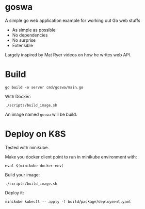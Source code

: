 # goswa

A simple go web application example for working out Go web stuffs

* As simple as possible
* No dependencies
* No surprise
* Extensible


Largely inspired by Mat Ryer videos on how he writes web API.

# Build


```shell
go build -o server cmd/goswa/main.go
```

With Docker:

```shell
./scripts/build_image.sh
```
An image named `goswa` will be build.

# Deploy on K8S

Tested with minikube.

Make you docker client point to run in minikube environment
with:

```shell
eval $(minikube docker-env)
```

Build your image:

```shell
./scripts/build_image.sh
```

Deploy it:

```shell
minikube kubectl -- apply -f build/package/deployment.yaml
```



